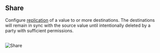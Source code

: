 

## Share

Configure [replication](/getting-started/basics/#the-solution-config-replication) of a value to or more 
destinations. The destinations will remain in sync with the source value until intentionally deleted by a party with
sufficient permissions.

<br/>![Share](/docs/images/gifs/share.gif)<br/>